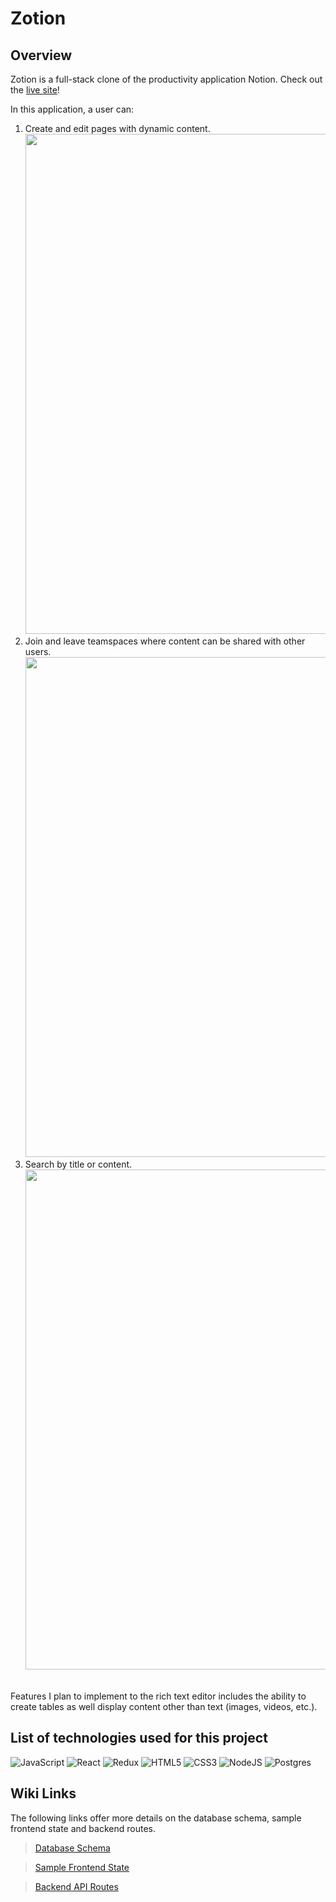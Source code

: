 # Zotion


## Overview

Zotion is a full-stack clone of the productivity application Notion. Check out the <a href="https://zotion-2ffb3968ded2.herokuapp.com/">live site</a>!

In this application, a user can:
1. Create and edit pages with dynamic content. <img width="800" src="https://media2.giphy.com/media/vIrxuw3xZlJKPtmRac/giphy.gif">
2. Join and leave teamspaces where content can be shared with other users. <img width="800" src="https://media.giphy.com/media/v7QIzPIlL51fb44hsk/giphy.gif">
3. Search by title or content. <img width="800" src="https://media4.giphy.com/media/v1.Y2lkPTc5MGI3NjExZDA0NTcxNjA2NzNkZWNmMzI0ZmQ4NjY5YTdhNmFmY2U4MTUxNWNiYyZlcD12MV9pbnRlcm5hbF9naWZzX2dpZklkJmN0PWc/guwA2NEFs6g6EX6kuA/giphy.gif">
<br>
Features I plan to implement to the rich text editor includes the ability to create tables as well display content other than text (images, videos, etc.).

## List of technologies used for this project

![JavaScript](https://img.shields.io/badge/javascript-%23323330.svg?style=for-the-badge&logo=javascript&logoColor=%23F7DF1E&style=plastic)
![React](https://img.shields.io/badge/react-%2320232a.svg?style=for-the-badge&logo=react&logoColor=%2361DAFB&style=plastic)
![Redux](https://img.shields.io/badge/redux-%23593d88.svg?style=for-the-badge&logo=redux&logoColor=white&style=plastic)
![HTML5](https://img.shields.io/badge/html5-%23E34F26.svg?style=for-the-badge&logo=html5&logoColor=white&style=plastic)
![CSS3](https://img.shields.io/badge/css3-%231572B6.svg?style=for-the-badge&logo=css3&logoColor=white&style=plastic)
![NodeJS](https://img.shields.io/badge/node.js-6DA55F?style=for-the-badge&logo=node.js&logoColor=white&style=plastic)
![Postgres](https://img.shields.io/badge/postgres-%23316192.svg?style=for-the-badge&logo=postgresql&logoColor=white&style=plastic)

## Wiki Links

The following links offer more details on the database schema, sample frontend state and backend routes.

>[Database Schema](https://github.com/ziqi23/FS-Project/wiki/database-schema)

>[Sample Frontend State](https://github.com/ziqi23/FS-Project/wiki/sample-state)

>[Backend API Routes](https://github.com/ziqi23/FS-Project/wiki/backend-routes)
